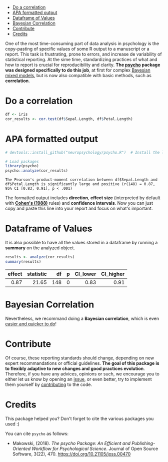 -   [Do a correlation](#do-a-correlation)
-   [APA formatted output](#apa-formatted-output)
-   [Dataframe of Values](#dataframe-of-values)
-   [Bayesian Correlation](#bayesian-correlation)
-   [Contribute](#contribute)
-   [Credits](#credits)

One of the most time-consuming part of data analysis in psychology is the copy-pasting of specific values of some R output to a manuscript or a report. This task is frustrating, prone to errors, and increase de variability of statistical reporting. At the sime time, standardizing practices of what and how to report is crucial for reproducibility and clarity. **The [psycho](https://github.com/neuropsychology/psycho.R) package was designed specifically to do this job**, at first for complex [Bayesian mixed models](https://cran.r-project.org/web/packages/psycho/vignettes/bayesian.html), but is now also compatible with basic methods, such as **correlation**.

Do a correlation
================

``` r
df <- iris
cor_results <- cor.test(df$Sepal.Length, df$Petal.Length)
```

APA formatted output
====================

``` r
# devtools::install_github("neuropsychology/psycho.R")  # Install the latest psycho version

# Load packages
library(psycho)
psycho::analyze(cor_results)
```

    The Pearson's product-moment correlation between df$Sepal.Length and df$Petal.Length is significantly large and positive (r(148) = 0.87, 95% CI [0.83, 0.91], p < .001)

The formatted output includes **direction**, **effect size** (interpreted by default with **[Cohen's (1988)](https://github.com/neuropsychology/psycho.R/blob/master/R/interpret_r.R#L142)** rules) and **confidence intervals**. Now you can just copy and paste this line into your report and focus on what's important.

Dataframe of Values
===================

It is also possible to have all the values stored in a dataframe by running a **summary** on the analyzed object.

``` r
results <- analyze(cor_results)
summary(results)
```

|  effect|  statistic|   df|    p|  CI\_lower|  CI\_higher|
|-------:|----------:|----:|----:|----------:|-----------:|
|    0.87|      21.65|  148|    0|       0.83|        0.91|

Bayesian Correlation
====================

Nevertheless, we recommand doing a **Bayesian correlation**, which is even [easier and quicker to do](blogpostlink)!

Contribute
==========

Of course, these reporting standards should change, depending on new expert recommandations or official guidelines. **The goal of this package is to flexibly adaptive to new changes and good practices evolution**. Therefore, if you have any advices, opinions or such, we encourage you to either let us know by opening an [issue](https://github.com/neuropsychology/psycho.R/issues), or even better, try to implement them yourself by [contributing](https://github.com/neuropsychology/psycho.R/blob/master/.github/CONTRIBUTING.md) to the code.

Credits
=======

This package helped you? Don't forget to cite the various packages you used :)

You can cite `psycho` as follows:

-   Makowski, (2018). *The psycho Package: An Efficient and Publishing-Oriented Workflow for Psychological Science*. Journal of Open Source Software, 3(22), 470. <https://doi.org/10.21105/joss.00470>
